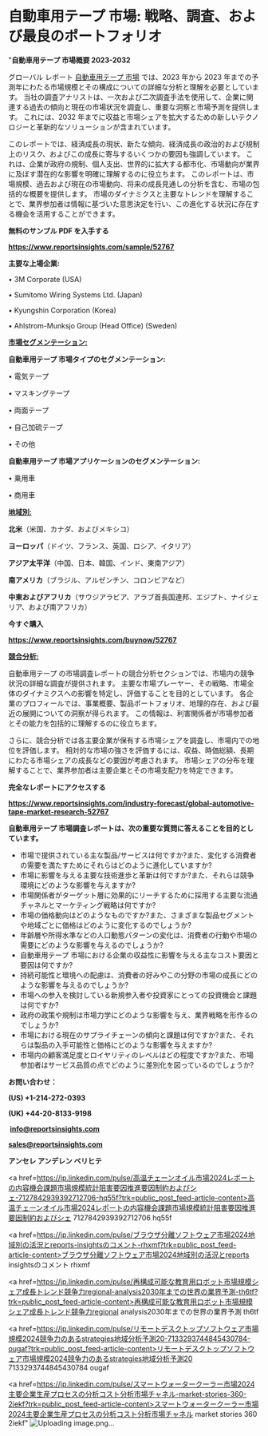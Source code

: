 # 自動車用テープ 市場: 戦略、調査、および最良のポートフォリオ

"<strong>自動車用テープ 市場概要 2023-2032</strong>

グローバル レポート <a href=https://www.reportsinsights.com/sample/52767>自動車用テープ 市場</a> では、2023 年から 2023 年までの予測年にわたる市場規模とその構成についての詳細な分析と理解を必要としています。 当社の調査アナリストは、一次および二次調査手法を使用して、企業に関連する過去の傾向と現在の市場状況を調査し、重要な洞察と市場予測を提供します。 これには、2032 年までに収益と市場シェアを拡大​​するための新しいテクノロジーと革新的なソリューションが含まれています。

このレポートでは、経済成長の現状、新たな傾向、経済成長の政治的および規制上のリスク、およびこの成長に寄与するいくつかの要因も強調しています。 これは、企業が政府の規制、個人支出、世界的に拡大する都市化、市場動向が業界に及ぼす潜在的な影響を明確に理解するのに役立ちます。 このレポートは、市場規模、過去および現在の市場動向、将来の成長見通しの分析を含む、市場の包括的な概要を提供します。 市場のダイナミクスと主要なトレンドを理解することで、業界参加者は情報に基づいた意思決定を行い、この進化する状況に存在する機会を活用することができます。

<strong><b>無料のサンプル PDF を入手する</b></strong>

<a href=https://www.reportsinsights.com/sample/52767><strong><u>https://www.reportsinsights.com/sample/52767</u></strong></a>

<strong>主要な上場企業:</strong>

• 3M Corporate (USA)

• Sumitomo Wiring Systems  Ltd. (Japan)

• Kyungshin Corporation (Korea)

• Ahlstrom-Munksjo Group (Head Office) (Sweden)

<strong><u>市場セグメンテーション</u></strong><strong><u>:</u></strong>

<strong>自動車用テープ 市場タイプのセグメンテーション:</strong>

• 電気テープ

• マスキングテープ

• 両面テープ

• 自己加硫テープ

• その他

<strong>自動車用テープ 市場アプリケーションのセグメンテーション:</strong>

• 乗用車

• 商用車

<strong><u>地域別</u></strong><strong><u>:</u></strong>

<strong>北米</strong>（米国、カナダ、およびメキシコ）

<strong>ヨーロッパ</strong>（ドイツ、フランス、英国、ロシア、イタリア）

<strong>アジア太平洋</strong>（中国、日本、韓国、インド、東南アジア）

<strong>南アメリカ</strong>（ブラジル、アルゼンチン、コロンビアなど）

<strong>中東およびアフリカ</strong>（サウジアラビア、アラブ首長国連邦、エジプト、ナイジェリア、および南アフリカ）

<strong>今すぐ購入</strong>

<a href=https://www.reportsinsights.com/buynow/52767><strong><u>https://www.reportsinsights.com/buynow/52767</u></strong></a>

<strong><u>競合分析:</u></strong>

自動車用テープ の市場調査レポートの競合分析セクションでは、市場内の競争状況の詳細な調査が提供されます。 主要な市場プレーヤー、その戦略、市場全体のダイナミクスへの影響を特定し、評価することを目的としています。 各企業のプロフィールでは、事業概要、製品ポートフォリオ、地理的存在、および最近の展開についての洞察が得られます。 この情報は、利害関係者が市場参加者とその能力を包括的に理解するのに役立ちます。

さらに、競合分析では各主要企業が保有する市場シェアを調査し、市場内での地位を評価します。 相対的な市場の強さを評価するには、収益、時価総額、長期にわたる市場シェアの成長などの要因が考慮されます。 市場シェアの分布を理解することで、業界参加者は主要企業とその市場支配力を特定できます。

<strong>完全なレポートにアクセスする</strong>

<a href=https://www.reportsinsights.com/industry-forecast/global-automotive-tape-market-research-52767><strong><u><b>https://www.reportsinsights.com/industry-forecast/global-automotive-tape-market-research-52767</b></u></strong></a>

<strong><b>自動車用テープ 市場調査レポートは、次の重要な質問に答えることを目的としています。</b></strong>
<ul>
  <li>市場で提供されている主な製品/サービスは何ですか?また、変化する消費者の需要を満たすためにそれらはどのように進化していますか?</li>
  <li>市場に影響を与える主要な技術進歩と革新は何ですか?また、それらは競争環境にどのような影響を与えますか?</li>
  <li>市場関係者がターゲット層に効果的にリーチするために採用する主要な流通チャネルとマーケティング戦略は何ですか?</li>
  <li>市場の価格動向はどのようなものですか?また、さまざまな製品セグメントや地域ごとに価格はどのように変化するのでしょうか?</li>
  <li>年齢層や所得水準などの人口動態パターンの変化は、消費者の行動や市場の需要にどのような影響を与えるのでしょうか?</li>
  <li>自動車用テープ 市場における企業の収益性に影響を与える主なコスト要因と要因は何ですか?</li>
  <li>持続可能性と環境への配慮は、消費者の好みやこの分野の市場の成長にどのような影響を与えるのでしょうか?</li>
  <li>市場への参入を検討している新規参入者や投資家にとっての投資機会と課題は何ですか?</li>
  <li>政府の政策や規制は市場力学にどのような影響を与え、業界戦略を形作るのでしょうか?</li>
  <li>市場における現在のサプライチェーンの傾向と課題は何ですか?また、それらは製品の入手可能性と価格にどのような影響を与えますか?</li>
  <li>市場内の顧客満足度とロイヤリティのレベルはどの程度ですか?また、市場参加者はサービス品質の点でどのように差別化を図っているのでしょうか?</li>
</ul>
<strong>お問い合わせ：</strong>

<strong>(US) +1-214-272-0393</strong>

<strong>(UK) +44-20-8133-9198</strong>

<strong> </strong><a href=info@reportsinsights.com><strong><u>info@reportsinsights.com</u></strong></a>

<a href=sales@reportsinsights.com><strong><u>sales@reportsinsights.com</u></strong></a>

<strong>アンセレ アンデレン ベリヒテ</strong>

<a href=https://jp.linkedin.com/pulse/高温チェーンオイル市場2024レポートの内容機会課題市場規模統計阻害要因推進要因制約およびシェ-7127842939392712706-hq55f?trk=public_post_feed-article-content>高温チェーンオイル市場2024レポートの内容機会課題市場規模統計阻害要因推進要因制約およびシェ 7127842939392712706 hq55f</a>

<a href=https://jp.linkedin.com/pulse/ブラウザ分離ソフトウェア市場2024地域別の活況とreports-insightsのコメント-rhxmf?trk=public_post_feed-article-content>ブラウザ分離ソフトウェア市場2024地域別の活況とreports insightsのコメント rhxmf</a>

<a href=https://jp.linkedin.com/pulse/再構成可能な教育用ロボット市場規模シェア成長トレンド競争力regional-analysis2030年までの世界の業界予測-th6tf?trk=public_post_feed-article-content>再構成可能な教育用ロボット市場規模シェア成長トレンド競争力regional analysis2030年までの世界の業界予測 th6tf</a>

<a href=https://jp.linkedin.com/pulse/リモートデスクトップソフトウェア市場規模2024競争力のあるstrategies地域分析予測20-7133293744845430784-ougaf?trk=public_post_feed-article-content>リモートデスクトップソフトウェア市場規模2024競争力のあるstrategies地域分析予測20 7133293744845430784 ougaf</a>

<a href=https://jp.linkedin.com/pulse/スマートウォータークーラー市場2024主要企業生産プロセスの分析コスト分析市場チャネル-market-stories-360-2iekf?trk=public_post_feed-article-content>スマートウォータークーラー市場2024主要企業生産プロセスの分析コスト分析市場チャネル market stories 360 2iekf</a>"
![Uploading image.png…]()
